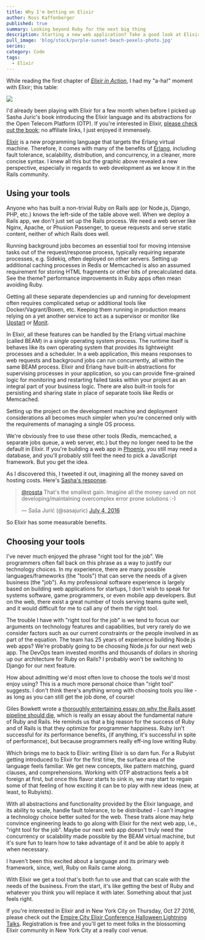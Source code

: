 ```yaml
---
title: Why I'm betting on Elixir
author: Ross Kaffenberger
published: true
summary: Looking beyond Ruby for the next big thing
description: Starting a new web application? Take a good look at Elixir which can help scale with the needs of a business and still be really fun to use.
pull_image: 'blog/stock/purple-sunset-beach-pexels-photo.jpg'
series:
category: Code
tags:
  - Elixir
---
```


While reading the first chapter of [*Elixir in
Action*](https://www.manning.com/books/elixir-in-action), I had my "a-ha!"
moment with Elixir; this table:

[![](screenshots/screenshot-elixir-in-action-table-1.1.jpg)](https://www.manning.com/books/elixir-in-action)

I'd already been playing with Elixir for a few month when before I picked up
Sasha Juric's book introducing the Elixir language and its abstractions for the
Open Telecom Platform (OTP). If you're interested in Elixir, [please check out
the book](https://www.manning.com/books/elixir-in-action); no affiliate links, I
just enjoyed it immensely.

[Elixir](http://elixir-lang.org/) is a new programming language that targets the
Erlang virtual machine.  Therefore, it comes with many of the benefits of
[Erlang](https://www.erlang.org/), including fault tolerance, scalability,
distribution, and concurrency, in a cleaner, more concise syntax. I knew all
this but the graphic above revealed a new perspective, especially in regards to
web development as we know it in the Rails community.

## Using your tools

Anyone who has built a non-trivial Ruby on Rails app (or Node.js, Django, PHP,
etc.) knows the left-side of the table above well. When we deploy a Rails app,
we don't just set up the Rails process. We need a web server like Nginx, Apache,
or Phusion Passenger, to queue requests and serve static content, neither of
which Rails does well.

Running background jobs becomes an essential tool for moving intensive tasks out
of the request/response process, typically requiring separate processes, e.g.
Sidekiq, often deployed on other servers. Setting up additional caching
processes in Redis or Memcached is also an assumed requirement for storing HTML
fragments or other bits of precalculated data. See the theme? performance
improvements in Ruby apps often mean avoiding Ruby.

Getting all these separate dependencies up and running for development often requires
complicated setup or additional tools like Docker/Vagrant/Boxen, etc. Keeping
them running in production means relying on a yet another service to
act as a supervisor or monitor like [Upstart](http://upstart.ubuntu.com/) or
[Monit](https://mmonit.com/monit/).

In Elixir, all these features can be handled by the Erlang virtual machine
(called BEAM) in a *single* operating system process. The runtime itself is
behaves like its own operating system that provides its lightweight processes
and a scheduler. In a web application, this means responses to web requests and
background jobs can run concurrently, all within the same BEAM process. Elixir
and Erlang have built-in abstractions for supervising processes in your
application, so you can provide fine-grained logic for monitoring and restarting
failed tasks within your project as an integral part of your business logic.
There are also built-in tools for persisting and sharing state in place of
separate tools like Redis or Memcached.

Setting up the project on the development machine and deployment considerations
all becomes much simpler when you're concerned only with the requirements of
managing a single OS process.

We're obviously free to use these other tools (Redis, memcached, a separate jobs
queue, a web server, etc.) but they no longer need to be the default in Elixir.
If you're building a web app in [Phoenix](http://www.phoenixframework.org/), you
still may need a database, and you'll probably still feel the need to pick
a JavaScript framework. But you get the idea.

As I discovered this, I tweeted it out, imagining all the money saved on hosting
costs. Here's [Sasha's response](https://twitter.com/sasajuric/status/750078059286556673).

<blockquote class="twitter-tweet" data-lang="en"><p lang="en" dir="ltr"><a
href="https://twitter.com/rossta">@rossta</a> That&#39;s the smallest gain.
Imagine all the money saved on not developing/maintaining overcomplex error
prone solutions :-)</p>&mdash; Saša Jurić (@sasajuric) <a
href="https://twitter.com/sasajuric/status/750078059286556673">July 4,
2016</a></blockquote> <script async src="//platform.twitter.com/widgets.js"
charset="utf-8"></script>

So Elixir has some measurable benefits.

## Choosing your tools

I've never much enjoyed the phrase "right tool for the job". We programmers
often fall back on this phrase as a way to justify our technology choices. In my
experience, there are many possible languages/frameworks (the "tools") that can
serve the needs of a given business (the "job"). As my professional software experience
is largely based on building web applications for startups, I don't wish to
speak for systems software, game programmers, or even mobile app developers. But
on the web, there exist a great number of tools serving teams quite well,
and it would difficult for me to call any of them *the* right tool.

The trouble I have with "right tool for the job" is we tend to focus our
arguments on technology features and capabilities, but very rarely do we
consider factors such as our current constraints or the people involved in as
part of the equation. The team has 25 years of experience building Node.js web
apps? We're probably going to be choosing Node.js for our next web app. The
DevOps team invested months and thousands of dollars in shoring up our
architecture for Ruby on Rails? I probably won't be switching to Django for our
next feature.

How about admitting we'd most often love to choose the tools we'd
most enjoy using? This is a much more personal choice than "right tool"
suggests. I don't think there's anything wrong with choosing tools you like -
as long as you can still get the job done, of course!

Giles Bowkett wrote a [thoroughly entertaining essay on why the Rails asset
pipeline should
die](http://gilesbowkett.blogspot.com/2016/10/let-asset-pipeline-die.html),
which is really an essay about the fundamental nature of Ruby and Rails. He
reminds us that a big reason for the success of Ruby and of Rails is that they
optimize for programmer happiness. Ruby isn't successful for its performance
benefits, (if anything, it's successful in spite of performance), but because
programmers really eff-ing love writing Ruby.

Which brings me to back to Elixir: writing Elixir is so darn fun. For a Rubyist
getting introduced to Elixir for the first time, the surface area of the language feels
familiar. We get new concepts, like pattern matching, guard clauses, and
comprehensions. Working with OTP abstractions feels a bit foreign at first, but once this
flavor starts to sink in, we may start to regain some of that feeling of how
exciting it can be to play with new ideas (new, at least, to Rubyists).

With all abstractions and functionality provided by the Elixir language, and its
ability to scale, handle fault tolerance, to be distributed - I can't imagine a
technology choice better suited for the web.  These traits alone may help
convince engineering leads to go along with Elixir for the next web app, i.e.,
"right tool for the job".  Maybe our next web app doesn't truly need the
concurrency or scalability made possible by the BEAM virtual machine, but it's
sure fun to learn how to take advantage of it and be able to apply it when
necessary.

I haven't been this excited about a language and its primary web framework,
since, well, Ruby on Rails came along.

With Elixir we get a tool that's both fun to use and that can scale with the needs
of the business. From the start, it's like getting the best of Ruby and whatever you think you
will replace it with later. Something about that just feels right.

<div class="callout panel">
<p>
  If you're interested in Elixir and in New York City on Thursday, Oct 27 2016, please check out the <a href="http://empex.co">Empire City Elixir Conference Halloween Lightning Talks</a>. Registration is free and you'll get to meet folks in the blossoming Elixir community in New York City at a really cool venue.
</p>
</div>
